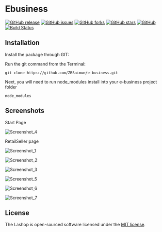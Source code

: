 # Ebusiness
[![GitHub release](https://img.shields.io/github/release/utz0r2/lashop.svg)](https://github.com/ZRSaimun/e-business)
[![GitHub issues](https://img.shields.io/github/issues/utz0r2/lashop.svg)](https://github.com/ZRSaimun/e-business/issues)
[![GitHub forks](https://img.shields.io/github/forks/utz0r2/lashop.svg)](https://github.com/ZRSaimun/e-business/network)
[![GitHub stars](https://img.shields.io/github/stars/utz0r2/lashop.svg)](https://github.com/ZRSaimun/e-business/stargazers)
[![GitHub](https://img.shields.io/github/license/mashape/apistatus.svg)](https://github.com/ZRSaimun/e-business)
[![Build Status](https://travis-ci.com/utz0r2/lashop.svg?branch=master)](https://travis-ci.com/ZRSaimun/e-business)


## Installation

Install the package through GIT: 

Run the git command from the Terminal:

    git clone https://github.com/ZRSaimun/e-business.git 

Next, you will need to run node_modules install into your e-business project folder

	node_modules
	

## Screenshots

Start Page

![Screenshot_4](https://user-images.githubusercontent.com/60029434/101406159-4af22380-3903-11eb-870a-99271f78fddb.jpg)

RetailSeller page

![Screenshot_1](https://user-images.githubusercontent.com/60029434/101406367-8db3fb80-3903-11eb-806c-f7c4cb2135a7.jpg)

![Screenshot_2](https://user-images.githubusercontent.com/60029434/101406495-bb994000-3903-11eb-8967-7384cc4dfab4.jpg)

![Screenshot_3](https://user-images.githubusercontent.com/60029434/101406503-bd630380-3903-11eb-9e10-29a25bc5008e.jpg)

![Screenshot_5](https://user-images.githubusercontent.com/60029434/101406507-bf2cc700-3903-11eb-8a45-7bb7475610b6.jpg)

![Screenshot_6](https://user-images.githubusercontent.com/60029434/101406517-c0f68a80-3903-11eb-83eb-d9aeecd9fb34.jpg)

![Screenshot_7](https://user-images.githubusercontent.com/60029434/101406524-c2c04e00-3903-11eb-93b3-cc5bfffebeb9.jpg)


## License

The Lashop is open-sourced software licensed under the [MIT license](http://opensource.org/licenses/MIT).
